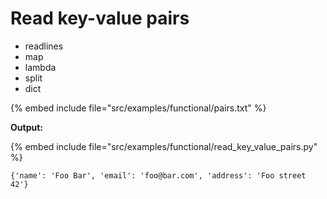 # Read key-value pairs

* readlines
* map
* lambda
* split
* dict

{% embed include file="src/examples/functional/pairs.txt" %}

**Output:**

{% embed include file="src/examples/functional/read_key_value_pairs.py" %}

```
{'name': 'Foo Bar', 'email': 'foo@bar.com', 'address': 'Foo street 42'}
```


